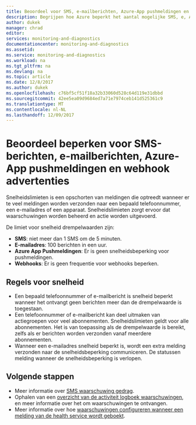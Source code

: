 ```yaml
---
title: Beoordeel voor SMS, e-mailberichten, Azure-App pushmeldingen en webhooks beperken | Microsoft Docs
description: Begrijpen hoe Azure beperkt het aantal mogelijke SMS, e, Azure-App push of webhook meldingen uit een groep in te grijpen.
author: dukek
manager: chrad
editor: 
services: monitoring-and-diagnostics
documentationcenter: monitoring-and-diagnostics
ms.assetid: 
ms.service: monitoring-and-diagnostics
ms.workload: na
ms.tgt_pltfrm: na
ms.devlang: na
ms.topic: article
ms.date: 12/8/2017
ms.author: dukek
ms.openlocfilehash: c76bf5cf51f18a32b33060d528c64d119e31dbbd
ms.sourcegitcommit: 42ee5ea09d9684ed7a71e7974ceb141d525361c9
ms.translationtype: MT
ms.contentlocale: nl-NL
ms.lasthandoff: 12/09/2017
---
```

# <a name="rate-limiting-for-sms-messages-emails-azure-app-push-notifications-and-webhook-posts"></a>Beoordeel beperken voor SMS-berichten, e-mailberichten, Azure-App pushmeldingen en webhook advertenties
Snelheidslimieten is een opschorten van meldingen die optreedt wanneer er te veel meldingen worden verzonden naar een bepaald telefoonnummer, een e-mailadres of een apparaat. Snelheidslimieten zorgt ervoor dat waarschuwingen worden beheerd en actie worden uitgevoerd.

De limiet voor snelheid drempelwaarden zijn:

 - **SMS**: niet meer dan 1 SMS om de 5 minuten.
 - **E-mailadres**: 100 berichten in een uur.
 - **Azure App Pushmeldingen**: Er is geen snelheidsbeperking voor pushmeldingen.
 - **Webhooks**: Er is geen frequentie voor webhooks beperken.

## <a name="rate-limit-rules"></a>Regels voor snelheid
- Een bepaald telefoonnummer of e-mailbericht is snelheid beperkt wanneer het ontvangt geen berichten meer dan de drempelwaarde is toegestaan.
- Een telefoonnummer of e-mailbericht kan deel uitmaken van actiegroepen voor veel abonnementen. Snelheidslimieten geldt voor alle abonnementen. Het is van toepassing als de drempelwaarde is bereikt, zelfs als er berichten worden verzonden vanaf meerdere abonnementen.  
- Wanneer een e-mailadres snelheid beperkt is, wordt een extra melding verzonden naar de snelheidsbeperking communiceren. De statussen melding wanneer de snelheidsbeperking is verlopen.

## <a name="next-steps"></a>Volgende stappen ##
* Meer informatie over [SMS waarschuwing gedrag](monitoring-sms-alert-behavior.md).
* Ophalen van een [overzicht van de activiteit logboek waarschuwingen](monitoring-overview-alerts.md), en meer informatie over het om waarschuwingen te ontvangen.  
* Meer informatie over hoe [waarschuwingen configureren wanneer een melding van de health service wordt geboekt](monitoring-activity-log-alerts-on-service-notifications.md).
